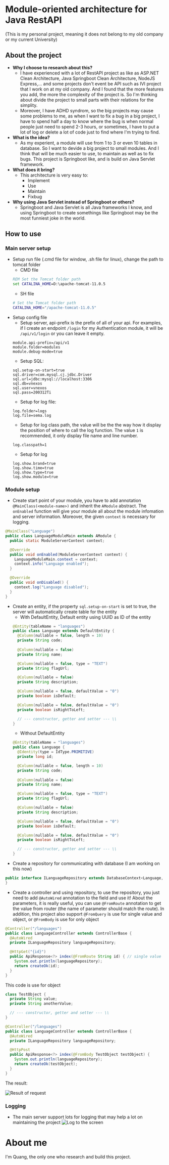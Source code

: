 # Module-oriented architecture for Java RestAPI
(This is my personal project, meaning it does not belong to my old company or my current University)
## About the project
- **Why I choose to research about this?**
  - I have experienced with a lot of RestAPI project as like as ASP.NET Clean Architecture, Java Springboot Clean Architecture, NodeJS Express,... and some projects don't event be API such as IVI project that I work on at my old company. And I found that the more features you add, the more the complexity of the project is. So I'm thinking about divide the project to small parts with their relations for the simplity.
  - Moreover, I have ADHD syndrom, so the big projects may cause some problems to me, as when I want to fix a bug in a big project, I have to spend half a day to know where the bug is when normal people just need to spend 2-3 hours, or sometimes, I have to put a lot of log or delete a lot of code just to find where I'm trying to find.
- **What is the idea?**
  - As my experient, a module will use from 1 to 3 or even 10 tables in database. So I want to devide a big project to small modules. And I think that will be much easier to use, to maintain as well as to fix bugs. This project is Springboot like, and is build on Java Servlet framework.
- **What does it bring?**
  - This architecture is very easy to:
    - Implement
    - Use
    - Maintain
    - Fixbug
- **Why using Java Servlet instead of Springboot or others?**
  - Springboot and Java Servlet is all Java frameworks I know, and using Springboot to create somethings like Springboot may be the most funniest joke in the world.
## How to use
### Main server setup
- Setup run file (.cmd file for window, .sh file for linux), change the path to tomcat folder
  - CMD file
  ```cmd
  REM Set the Tomcat folder path
  set CATALINA_HOME=D:\apache-tomcat-11.0.5
  ```
  - SH file
  ```sh
  # Set the Tomcat folder path
  CATALINA_HOME="/apache-tomcat-11.0.5"
  ```
- Setup config file
  - Setup server, api-prefix is the prefix of all of your api. For examples, if I create an endpoint `/login` for my Authentication module, it will be `/api/v1/login` or you can leave it empty.
  ```properties
  module.api-prefix=/api/v1
  module.folder=modules
  module.debug-mode=true
  ```
  - Setup SQL:
  ```properties
  sql.setup-on-start=true
  sql.driver=com.mysql.cj.jdbc.Driver
  sql.url=jdbc:mysql://localhost:3306
  sql.db=vnexos
  sql.user=vnexos
  sql.pass=200312Ti
  ```
  - Setup for log file:
  ```properties
  log.folder=logs
  log.file=sema.log
  ```
  - Setup for log class path, the value will be the the way how it display the position of where to call the log function. The value `1` is recommended, it only display file name and line number. 
  ```properties
  log.classpath=1
  ```
  - Setup for log
  ```properties
  log.show.brand=true
  log.show.time=true
  log.show.type=true
  log.show.module=true
  ```
### Module setup
- Create start point of your module, you have to add annotation `@MainClass(<module-name>)` and inherit the `AModule` abstract. The `onEnabled` function will give your module all about the module infomation and server information. Moreover, the given `context` is necessary for logging.
```java
@MainClass("Language")
public class LanguageModuleMain extends AModule {
  public static ModuleServerContext context;

  @Override
  public void onEnabled(ModuleServerContext context) {
    LanguageModuleMain.context = context;
    context.info("Language enabled");
  }

  @Override
  public void onDisabled() {
    context.log("Language disabled");
  } 
}
```
- Create an entity, if the property `sql.setup-on-start` is set to true, the server will automatically create table for the entity
  - With DefaultEntity, Default entity using UUID as ID of the entity
  ```java
  @Entity(tableName = "languages")
  public class Language extends DefaultEntity {
    @Column(nullable = false, length = 10)
    private String code;
    
    @Column(nullable = false)
    private String name;

    @Column(nullable = false, type = "TEXT")
    private String flagUrl;

    @Column(nullable = false)
    private String description;

    @Column(nullable = false, defaultValue = "0")
    private boolean isDefault;

    @Column(nullable = false, defaultValue = "0")
    private boolean isRightToLeft;

    // --- constructor, getter and setter --- \\
  }
  ```
  - Without DefaultEntity
  ```java
  @Entity(tableName = "languages")
  public class Language {
    @Identity(type = IdType.PRIMITIVE)
    private long id;

    @Column(nullable = false, length = 10)
    private String code;
    
    @Column(nullable = false)
    private String name;

    @Column(nullable = false, type = "TEXT")
    private String flagUrl;

    @Column(nullable = false)
    private String description;

    @Column(nullable = false, defaultValue = "0")
    private boolean isDefault;

    @Column(nullable = false, defaultValue = "0")
    private boolean isRightToLeft;

    // --- constructor, getter and setter --- \\
  }
  ```
- Create a repository for communicating with database (I am working on this now)
```java
public interface ILanguageRepository extends DatabaseContext<Language, UUID> {
}
```
- Create a controller and using repository, to use the repository, you just need to add `@AutoWired` annotation to the field and use it! About the parameters, it is really useful, you can use `@FromRoute` annotation to get the value from router (the name of parameter should match the route). In addition, this project also support `@FromQuery` is use for single value and object, or `@FromBody` is use for only object
```java
@Controller("/languages")
public class LanguageController extends ControllerBase {
  @AutoWired
  private ILanguageRepository languageRepository;

  @HttpGet("{id}")
  public ApiResponse<?> index(@FromRoute String id) { // single value
    System.out.println(languageRepository);
    return createOk(id);
  }
}
```
This code is use for object
```java
class TestObject {
  private String value;
  private String anotherValue;

  // --- constructor, getter and setter --- \\
}

@Controller("/languages")
public class LanguageController extends ControllerBase {
  @AutoWired
  private ILanguageRepository languageRepository;

  @HttpPost
  public ApiResponse<?> index(@FromBody TestObject testObject) {
    System.out.println(languageRepository);
    return createOk(testObject);
  }
}
```
The result:

![Result of request](images/result.png)
### Logging
- The main server support lots for logging that may help a lot on maintaining the project
![Log to the screen](images/logging.png)
# About me
I'm Quang, the only one who research and build this project.
